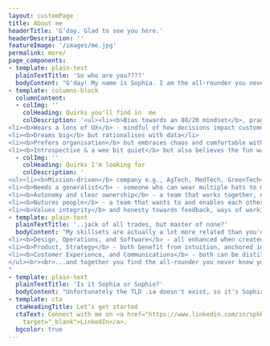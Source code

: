 ```yaml
---
layout: customPage
title: About me
headerTitle: 'G’day. Glad to see you here.'
headerDescription: ''
featureImage: '/images/me.jpg'
permalink: more/
page_components:
- template: plain-text
  plainTextTitle: 'So who are you????'
  bodyContent: "G'day! My name is Sophia. I am the all-rounder you never knew you needed. <br><br>I have a diverse skillset - as a Software Engineer, Experience Designer, UI/UX designer and Head of Operations, and now work in enterprise business strategy. <br><br>Having experienced a variety of org structures - innovation team, consulting, non-profit - I'm keen to go back to more fast-paced and scrappy ways of working and help you get stuff done :-)"
- template: columns-block
  columnContent:
  - colImg: ''
    colHeading: Quirks you'll find in  me
    colDescription: '<ul><li><b>Bias towards an 80/20 mindset</b>, pragmatic decision-maker, strives for efficiency & effectiveness</li>
<li><b>Wears a lens of UX</b> - mindful of how decisions impact customer and team experience </li>
<li><b>Dreams big</b> but rationalises with data</li>
<li><b>Prefers organisation</b> but embraces chaos and comfortable with ambiguity</li>
<li><b>Introspective & a wee bit quiet</b> but also believes the fun way is the best way</li></ul>'
  - colImg: ''
    colHeading: Quirks I'm looking for
    colDescription: '
<ul><li><b>Mission-driven</b> company e.g., AgTech, MedTech, GreenTech</li>
<li><b>Needs a generalist</b> - someone who can wear multiple hats to GSD</li>
<li><b>Autonomy and clear ownership</b> - a team that works together, not delegate to each other</li>
<li><b>Nutures people</b> - a team that wants to and enables each other to enjoy working on their vision</li>
<li><b>Values integrity</b> and honesty towards feedback, ways of working and achieving impact</li></ul>'
- template: plain-text
  plainTextTitle: '..jack of all trades, but master of none?'
  bodyContent: "My skillsets are actually a lot more related than you'd think<br><br><ul>
<li><b>Design, Operations, and Software</b> - all enhanced when created with modularity, scalability and sustainability in mind</li>
<li><b>Product, Strategy</b> - both benefit from intuition, anchored in facts</li>
<li><b>Customer Experience, and Communications</b> - both can be distilled into actions or messaging crafted for a specific audience's needs and challenges</li>
</ul><br><br>...and together you find the all-rounder you never knew you needed
"
- template: plain-text
  plainTextTitle: 'Is it Sophia or Sophie?'
  bodyContent: "Unfortunately the TLD .ia doesn't exist, so it's Sophia with the Soph.ee website 🥲"
- template: cta
  ctaHeadingTitle: Let’s get started
  ctaText: Connect with me on <a href="https://www.linkedin.com/in/sphhuynh/" title=""
    target="_blank">LinkedIn</a>.
  bgcolor: true
---
```




